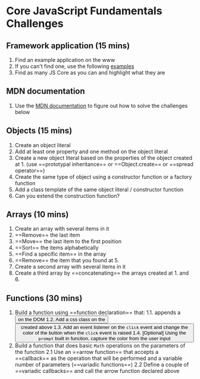 # Core JavaScript Fundamentals Challenges
## Framework application (15 mins)
1. Find an example application on the www
2. If you can't find one, use the following [examples]
3. Find as many JS Core as you can and highlight what they are

## MDN documentation
1. Use the [MDN documentation] to figure out how to solve the challenges below

## Objects (15 mins)
1. Create an object literal
2. Add at least one property and one method on the object literal
3.  Create a new object literal based on the properties of the object created at 1. (use ==prototypal inheritance== or ==Object.create== or ==spread operator==)
4. Create the same type of object using a constructor function or a factory function
5. Add a class template of the same object literal / constructor function
6. Can you extend the construction function?  

## Arrays (10 mins)
1. Create an array with several items in it
2. ==Remove== the last item
3. ==Move== the last item to the first position
4. ==Sort== the items alphabetically
5. ==Find a specific item== in the array
6. ==Remove== the item that you found at 5.
7. Create a second array with several items in it
8. Create a third array by ==concatenating== the arrays created at 1. and 6.

## Functions (30 mins)
1. Build a function using ==function declaration== that:
1.1. appends a <button> on the DOM
1.2. Add a css class on the <button> created above
1.3. Add an event listener on the `click` event and change the color of the button when the `click` event is raised
1.4. [Optional] Using the `prompt` built in function, capture the color from the user input
2. Build a function that does basic `Math` operations on the parameters of the function
2.1   Use an ==arrow function== that accepts a ==callback== as the operation that will be performed and a variable number of parameters (==variadic functions==)
2.2 Define a couple of ==variadic callbacks== and call the arrow function declared above


[examples]:<https://reactjs.org/community/examples.html>
[MDN documentation]:<https://developer.mozilla.org/en-US/>